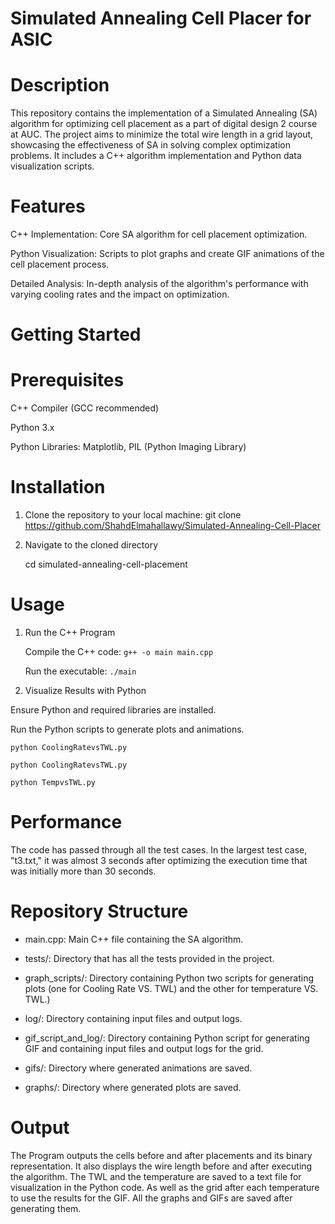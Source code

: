 # Simulated Annealing Cell Placer for ASIC
# Description
This repository contains the implementation of a Simulated Annealing (SA) algorithm for optimizing cell placement as a part of digital design 2 course at AUC. The project aims to minimize the total wire length in a grid layout, showcasing the effectiveness of SA in solving complex optimization problems. It includes a C++ algorithm implementation and Python data visualization scripts.

# Features
C++ Implementation: Core SA algorithm for cell placement optimization.

Python Visualization: Scripts to plot graphs and create GIF animations of the cell placement process.

Detailed Analysis: In-depth analysis of the algorithm's performance with varying cooling rates and the impact on optimization.

# Getting Started
  # Prerequisites
  
  C++ Compiler (GCC recommended)
  
  Python 3.x
  
  Python Libraries: Matplotlib, PIL (Python Imaging Library)
    
  # Installation
  1. Clone the repository to your local machine:
    git clone https://github.com/ShahdElmahallawy/Simulated-Annealing-Cell-Placer

  3. Navigate to the cloned directory
     
     cd simulated-annealing-cell-placement
     
# Usage
1. Run the C++ Program
   
   Compile the C++ code:
     `g++ -o main main.cpp`
   
   Run the executable:
    `./main`
   
3. Visualize Results with Python
   
  Ensure Python and required libraries are installed.

  Run the Python scripts to generate plots and animations.
  
  `python CoolingRatevsTWL.py`
  
  `python CoolingRatevsTWL.py`
  
  `python TempvsTWL.py`

# Performance
The code has passed through all the test cases. In the largest test case, "t3.txt," it was almost 3 seconds after optimizing the execution time that was initially more than 30 seconds.

# Repository Structure

- main.cpp: Main C++ file containing the SA algorithm.

- tests/: Directory that has all the tests provided in the project. 

- graph_scripts/: Directory containing Python two scripts for generating plots (one for Cooling Rate VS. TWL) and the other for temperature VS. TWL.)

- log/: Directory containing input files and output logs.

- gif_script_and_log/: Directory containing Python script for generating GIF and containing input files and output logs for the grid.

- gifs/: Directory where generated animations are saved.

- graphs/: Directory where generated plots are saved.

# Output
The Program outputs the cells before and after placements and its binary representation. 
It also displays the wire length before and after executing the algorithm.
The TWL and the temperature are saved to a text file for visualization in the Python code. As well as the grid after each temperature to use the results for the GIF.
All the graphs and GIFs are saved after generating them. 


